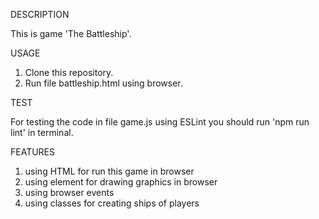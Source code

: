 DESCRIPTION

This is game 'The Battleship'.



USAGE
  1) Clone this repository.
  2) Run file battleship.html using browser.


TEST
  
For testing the code in file game.js using ESLint you should run 'npm run lint' in terminal.


FEATURES
  1) using HTML for run this game in browser
  2) using element <canvas> for drawing graphics in browser
  3) using browser events
  4) using classes for creating ships of players
